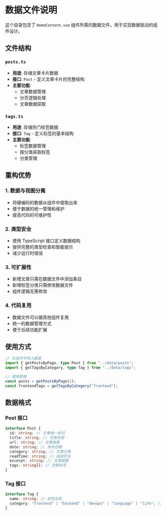 # 数据文件说明

这个目录包含了 `HomeContent.vue` 组件所需的数据文件，用于实现数据驱动的组件设计。

## 文件结构

### `posts.ts`

- **用途**: 存储文章卡片数据
- **接口**: `Post` - 定义文章卡片的完整结构
- **主要功能**:
  - 文章数据管理
  - 分页逻辑处理
  - 文章数据获取

### `tags.ts`

- **用途**: 存储热门标签数据
- **接口**: `Tag` - 定义标签的基本结构
- **主要功能**:
  - 标签数据管理
  - 按分类获取标签
  - 分类管理

## 重构优势

### 1. 数据与视图分离

- 将硬编码的数据从组件中提取出来
- 便于数据的统一管理和维护
- 提高代码的可维护性

### 2. 类型安全

- 使用 TypeScript 接口定义数据结构
- 提供完整的类型检查和智能提示
- 减少运行时错误

### 3. 可扩展性

- 新增文章只需在数据文件中添加条目
- 新增标签分类只需修改数据文件
- 组件逻辑无需修改

### 4. 代码复用

- 数据文件可以被其他组件复用
- 统一的数据管理方式
- 便于后续功能扩展

## 使用方式

```typescript
// 在组件中导入数据
import { getPostsByPage, type Post } from "../data/posts";
import { getTagsByCategory, type Tag } from "../data/tags";

// 使用数据
const posts = getPostsByPage(1);
const frontendTags = getTagsByCategory("frontend");
```

## 数据格式

### Post 接口

```typescript
interface Post {
  id: string; // 文章唯一标识
  title: string; // 文章标题
  url: string; // 文章链接
  date: string; // 发布日期
  category: string; // 文章分类
  readTime: string; // 阅读时长
  excerpt: string; // 文章摘要
  tags: string[]; // 文章标签
}
```

### Tag 接口

```typescript
interface Tag {
  name: string; // 标签名称
  category: "frontend" | "backend" | "devops" | "language" | "life"; // 标签分类
}
```
